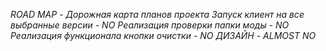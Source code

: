 *ROAD MAP* - *Дорожная карта планов проекта*
*Запуск клиент на все выбранные версии* - *NO*
*Реализация проверки папки моды* - *NO*
*Реализация функционала кнопки очистки* - *NO*
*ДИЗАЙН* - *ALMOST NO*
